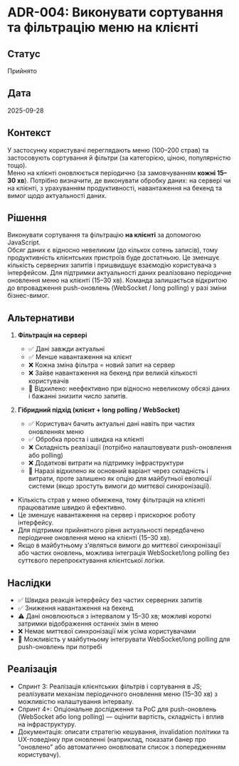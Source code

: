 # ADR-004: Виконувати сортування та фільтрацію меню на клієнті  

## Статус
Прийнято  

## Дата
2025-09-28  

## Контекст
У застосунку користувачі переглядають меню (100–200 страв) та застосовують сортування й фільтри (за категорією, ціною, популярністю тощо).  
Меню на клієнті оновлюється періодично (за замовчуванням **кожні 15–30 хв**). Потрібно визначити, де виконувати обробку даних: на сервері чи на клієнті, з урахуванням продуктивності, навантаження на бекенд та вимог щодо актуальності даних.

## Рішення
Виконувати сортування та фільтрацію **на клієнті** за допомогою JavaScript.  
Обсяг даних є відносно невеликим (до кількох сотень записів), тому продуктивність клієнтських пристроїв буде достатньою. Це зменшує кількість серверних запитів і пришвидшує взаємодію користувача з інтерфейсом. Для підтримки актуальності даних реалізовано періодичне оновлення меню на клієнті (15–30 хв). Команда залишається відкритою до впровадження push-оновлень (WebSocket / long polling) у разі зміни бізнес-вимог.

## Альтернативи

1. **Фільтрація на сервері**
   - ✅ Дані завжди актуальні
   - ✅ Менше навантаження на клієнт
   - ❌ Кожна зміна фільтра = новий запит на сервер
   - ❌ Зайве навантаження на бекенд при великій кількості користувачів
   - 🔴 Відхилено: неефективно при відносно невеликому обсязі даних і бажанні знизити число запитів.

2. **Гібридний підхід (клієнт + long polling / WebSocket)**
   - ✅ Користувач бачить актуальні дані навіть при частих оновленнях меню
   - ✅ Обробка проста і швидка на клієнті
   - ❌ Складність реалізації (потрібно налаштовувати push-оновлення або polling)
   - ❌ Додаткові витрати на підтримку інфраструктури
   - 🔴 Наразі відхилено як основний варіант через складність і витрати, проте залишено як опцію для майбутньої еволюції системи (якщо зростуть вимоги до миттєвої синхронізації).

- Кількість страв у меню обмежена, тому фільтрація на клієнті працюватиме швидко й ефективно.  
- Це зменшує навантаження на сервер і прискорює роботу інтерфейсу.  
- Для підтримки прийнятного рівня актуальності передбачено періодичне оновлення меню на клієнті (15–30 хв).  
- Якщо в майбутньому з'являться вимоги до миттєвої синхронізації або частих оновлень, можлива інтеграція WebSocket/long polling без суттєвого перепроєктування клієнтської логіки.

## Наслідки
- ✅ Швидка реакція інтерфейсу без частих серверних запитів  
- ✅ Зниження навантаження на бекенд  
- ⚠️ Дані оновлюються з інтервалом у 15–30 хв; можливі короткі затримки відображення останніх змін в меню  
- ❌ Немає миттєвої синхронізації між усіма користувачами  
- 🔄 Можливість у майбутньому інтегрувати WebSocket/long polling для push-оновлень при потребі

## Реалізація
- Спринт 3: Реалізація клієнтських фільтрів і сортування в JS; реалізувати механізм періодичного оновлення меню (15–30 хв) з можливістю налаштування інтервалу.  
- Спринт 4+: Опціональне дослідження та PoC для push-оновлень (WebSocket або long polling) — оцінити вартість, складність і вплив на інфраструктуру.  
- Документація: описати стратегію кешування, invalidation політики та UX-поведінку при оновленні (наприклад, показати банер про "оновлено" або автоматично оновлювати список з попередженням користувачу).
